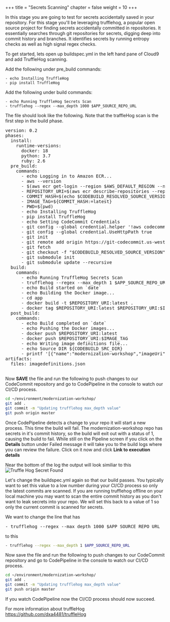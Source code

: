 +++
title = "Secrets Scanning"
chapter = false
weight = 10
+++

In this stage you are going to test for secrets accidentally saved in your repository.  For this stage you'll be leveraging trufflehog, a popular open source project for finding secrets accidentally committed in repositories. It essentially searches through git repositories for secrets, digging deep into commit history and branches. It identifies secrets by running entropy checks as well as high signal regex checks. 

To get started, lets open up buildspec.yml in the left hand pane of Cloud9 and add TruffleHog scanning.

Add the following under pre_build commands:
```
- echo Installing TruffleHog
- pip install TruffleHog
```

Add the following under build commands:
```
- echo Running TruffleHog Secrets Scan
- trufflehog --regex --max_depth 1000 $APP_SOURCE_REPO_URL
```

The file should look like the following.  Note that the traffleHog scan is the first step in the build phase.  

<pre>
version: 0.2
phases:
  install:
    runtime-versions:
      docker: 18
      python: 3.7
      ruby: 2.6
  pre_build:
    commands:
      - echo Logging in to Amazon ECR...
      - aws --version
      - $(aws ecr get-login --region $AWS_DEFAULT_REGION --no-include-email)
      - REPOSITORY_URI=$(aws ecr describe-repositories --repository-name modernization-workshop --query=repositories[0].repositoryUri --output=text)
      - COMMIT_HASH=$(echo $CODEBUILD_RESOLVED_SOURCE_VERSION | cut -c 1-7)
      - IMAGE_TAG=${COMMIT_HASH:=latest}
      - PWD=$(pwd)
      - echo Installing TruffleHog
      - pip install TruffleHog   
      - echo Setting CodeCommit Credentials
      - git config --global credential.helper '!aws codecommit credential-helper $@'
      - git config --global credential.UseHttpPath true
      - git init
      - git remote add origin https://git-codecommit.us-west-2.amazonaws.com/v1/repos/modernization-workshop
      - git fetch
      - git checkout -f "$CODEBUILD_RESOLVED_SOURCE_VERSION"
      - git submodule init
      - git submodule update --recursive            
  build:
    commands:
      - echo Running TruffleHog Secrets Scan
      - trufflehog --regex --max_depth 1 $APP_SOURCE_REPO_URL
      - echo Build started on `date`
      - echo Building the Docker image...
      - cd app
      - docker build -t $REPOSITORY_URI:latest .
      - docker tag $REPOSITORY_URI:latest $REPOSITORY_URI:$IMAGE_TAG
  post_build:
    commands:
      - echo Build completed on `date`
      - echo Pushing the Docker images...
      - docker push $REPOSITORY_URI:latest
      - docker push $REPOSITORY_URI:$IMAGE_TAG
      - echo Writing image definitions file...
      - echo Source DIR ${CODEBUILD_SRC_DIR}
      - printf '[{"name":"modernization-workshop","imageUri":"%s"}]' $REPOSITORY_URI:$IMAGE_TAG > ${CODEBUILD_SRC_DIR}/imagedefinitions.json
artifacts:
  files: imagedefinitions.json

</pre>

Now **SAVE** the file and run the following to push changes to our CodeCommit repository and go to CodePipeline in the console to watch our CI/CD process.

```bash
cd ~/environment/modernization-workshop/
git add .
git commit -m "Updating trufflehog max_depth value"
git push origin master
```

Once CodePipeline detects a change to your repo it will start a new process.  This time the build will fail.  The modernization-workshop repo has secrets in it's commit history, so the build will exit out with a status of 1, causing the build to fail.  While still on the Pipeline screen if you click on the **Details** button under Failed message it will take you to the build logs where you can review the failure. Click on it now and click **Link to execution details**

Near the bottom of the log the output will look similiar to this
![Truffle Hog Secret Found](/images/trufflehog-fail.png)

Let's change the buildspec.yml again so that our build passes. You typically want to set this value to a low number during your CI/CD process so only the latest commits are scanned. If you are running trufflehog offline on your local machine you may want to scan the entire commit history as you don't want to leak secrets into your repo.  We will set this back to a value of 1 so only the current commit is scanned for secrets. 

We want to change the line that has 
<pre>
- trufflehog --regex --max_depth 1000 $APP_SOURCE_REPO_URL
</pre>

to this
```bash
- trufflehog --regex --max_depth 1 $APP_SOURCE_REPO_URL
```

Now save the file and run the following to push changes to our CodeCommit repository and go to CodePipeline in the console to watch our CI/CD process.

```bash
cd ~/environment/modernization-workshop/
git add .
git commit -m "Updating trufflehog max_depth value"
git push origin master
```

If you watch CodePipeline now the CI/CD process should now succeed. 

For more information about truffleHog <https://github.com/dxa4481/truffleHog>



